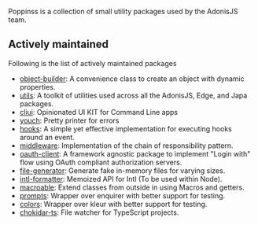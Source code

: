 Poppinss is a collection of small utility packages used by the AdonisJS team.

## Actively maintained
Following is the list of actively maintained packages

- [object-builder](https://github.com/poppinss/object-builder): A convenience class to create an object with dynamic properties.
- [utils](https://github.com/poppinss/utils): A toolkit of utilities used across all the AdonisJS, Edge, and Japa packages.
- [cliui](https://github.com/poppinss/cliui): Opinionated UI KIT for Command Line apps
- [youch](https://github.com/poppinss/youch): Pretty printer for errors
- [hooks](https://github.com/poppinss/hooks): A simple yet effective implementation for executing hooks around an event.
- [middleware](https://github.com/poppinss/middleware): Implementation of the chain of responsibility pattern.
- [oauth-client](https://github.com/poppinss/oauth-client): A framework agnostic package to implement "Login with" flow using OAuth compliant authorization servers.
- [file-generator](https://github.com/poppinss/file-generator): Generate fake in-memory files for varying sizes.
- [intl-formatter](https://github.com/poppinss/intl-formatter): Memoized API for Intl (To be used within Node).
- [macroable](https://github.com/poppinss/macroable): Extend classes from outside in using Macros and getters.
- [prompts](https://github.com/poppinss/prompts): Wrapper over enquirer with better support for testing.
- [colors](https://github.com/poppinss/colors): Wrapper over kleur with better support for testing.
- [chokidar-ts](https://github.com/poppinss/chokidar-ts): File watcher for TypeScript projects.
